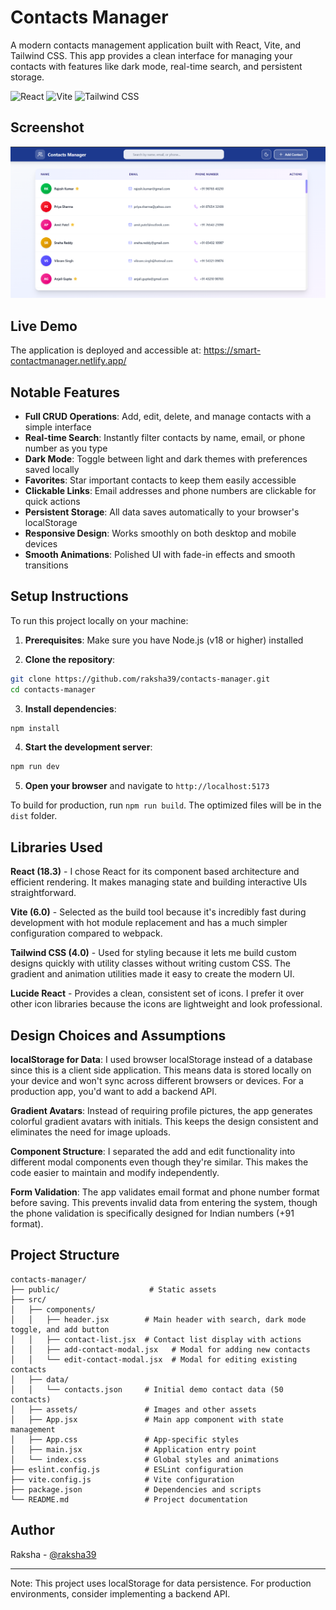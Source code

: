 # Contacts Manager

A modern contacts management application built with React, Vite, and Tailwind CSS. This app provides a clean interface for managing your contacts with features like dark mode, real-time search, and persistent storage.

![React](https://img.shields.io/badge/React-18.3-61DAFB?style=flat&logo=react)
![Vite](https://img.shields.io/badge/Vite-6.0-646CFF?style=flat&logo=vite)
![Tailwind CSS](https://img.shields.io/badge/Tailwind_CSS-4.0-38B2AC?style=flat&logo=tailwind-css)

## Screenshot

![Contacts Manager App](./public/screenshot.png)

## Live Demo

The application is deployed and accessible at: https://smart-contactmanager.netlify.app/

## Notable Features

- **Full CRUD Operations**: Add, edit, delete, and manage contacts with a simple interface
- **Real-time Search**: Instantly filter contacts by name, email, or phone number as you type
- **Dark Mode**: Toggle between light and dark themes with preferences saved locally
- **Favorites**: Star important contacts to keep them easily accessible
- **Clickable Links**: Email addresses and phone numbers are clickable for quick actions
- **Persistent Storage**: All data saves automatically to your browser's localStorage
- **Responsive Design**: Works smoothly on both desktop and mobile devices
- **Smooth Animations**: Polished UI with fade-in effects and smooth transitions

## Setup Instructions

To run this project locally on your machine:

1. **Prerequisites**: Make sure you have Node.js (v18 or higher) installed

2. **Clone the repository**:

```bash
git clone https://github.com/raksha39/contacts-manager.git
cd contacts-manager
```

3. **Install dependencies**:

```bash
npm install
```

4. **Start the development server**:

```bash
npm run dev
```

5. **Open your browser** and navigate to `http://localhost:5173`

To build for production, run `npm run build`. The optimized files will be in the `dist` folder.

## Libraries Used

**React (18.3)** - I chose React for its component based architecture and efficient rendering. It makes managing state and building interactive UIs straightforward.

**Vite (6.0)** - Selected as the build tool because it's incredibly fast during development with hot module replacement and has a much simpler configuration compared to webpack.

**Tailwind CSS (4.0)** - Used for styling because it lets me build custom designs quickly with utility classes without writing custom CSS. The gradient and animation utilities made it easy to create the modern UI.

**Lucide React** - Provides a clean, consistent set of icons. I prefer it over other icon libraries because the icons are lightweight and look professional.

## Design Choices and Assumptions

**localStorage for Data**: I used browser localStorage instead of a database since this is a client side application. This means data is stored locally on your device and won't sync across different browsers or devices. For a production app, you'd want to add a backend API.

**Gradient Avatars**: Instead of requiring profile pictures, the app generates colorful gradient avatars with initials. This keeps the design consistent and eliminates the need for image uploads.

**Component Structure**: I separated the add and edit functionality into different modal components even though they're similar. This makes the code easier to maintain and modify independently.

**Form Validation**: The app validates email format and phone number format before saving. This prevents invalid data from entering the system, though the phone validation is specifically designed for Indian numbers (+91 format).

## Project Structure

```
contacts-manager/
├── public/                    # Static assets
├── src/
│   ├── components/
│   │   ├── header.jsx        # Main header with search, dark mode toggle, and add button
│   │   ├── contact-list.jsx  # Contact list display with actions
│   │   ├── add-contact-modal.jsx   # Modal for adding new contacts
│   │   └── edit-contact-modal.jsx  # Modal for editing existing contacts
│   ├── data/
│   │   └── contacts.json     # Initial demo contact data (50 contacts)
│   ├── assets/               # Images and other assets
│   ├── App.jsx               # Main app component with state management
│   ├── App.css               # App-specific styles
│   ├── main.jsx              # Application entry point
│   └── index.css             # Global styles and animations
├── eslint.config.js          # ESLint configuration
├── vite.config.js            # Vite configuration
├── package.json              # Dependencies and scripts
└── README.md                 # Project documentation
```

## Author

Raksha - [@raksha39](https://github.com/raksha39)

---

Note: This project uses localStorage for data persistence. For production environments, consider implementing a backend API.
